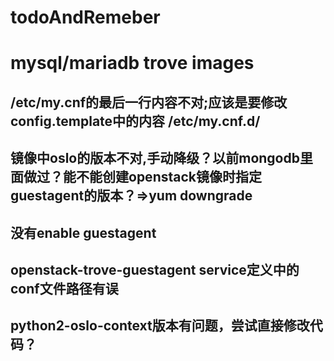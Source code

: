 # todoAndRemeber

# mysql/mariadb trove images
## /etc/my.cnf的最后一行内容不对;应该是要修改config.template中的内容 /etc/my.cnf.d/
## 镜像中oslo的版本不对,手动降级？以前mongodb里面做过？能不能创建openstack镜像时指定guestagent的版本？=>yum downgrade
## 没有enable guestagent
## openstack-trove-guestagent service定义中的conf文件路径有误
## python2-oslo-context版本有问题，尝试直接修改代码？
